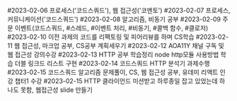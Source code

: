 #2023-02-06 프로세스('코드스쿼드'), 웹 접근성('코멘토')
#2023-02-07 프로세스, 커뮤니케이션('코드스쿼드')
#2023-02-08 알고리즘, 비동기 공부
#2023-02-09 주문 이벤트(코드스쿼드, #스레드, #이벤트 처리, #비동기, #콜백 함수, #클로저)
#2023-02-10 이전 과제의 코드를 리팩토링 및 피어리뷰를 하며 CS학습
#2023-02-11 웹 접근성, 마크업 공부, CS공부 계획세우기
#2023-02-12 AOA11Y 채널 구독 및 웹 접근성 강의수강
#2023-02-13 HTTP 공부 학습정리 node http모듈 사용방법 학습 더블 링크드 리스트 구현
#2023-02-14 코드스쿼드 HTTP 분석기 과제수행
#2023-02-15 코드스쿼드 알고리즘 문제풀이, CS, 웹 접근성 공부, 유데미 리액트 인강 챕터1 수강
#2023-02-15 HTTP 클라이언드 미션받고 하루종일 잡고 있었는데 하나도 못함, 웹접근성 slide 만들기